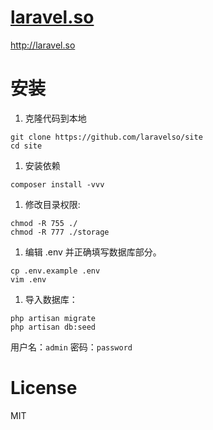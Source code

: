 # [laravel.so](http://laravel.so)

http://laravel.so


# 安装

1. 克隆代码到本地

  ```
  git clone https://github.com/laravelso/site
  cd site
  ```

1. 安装依赖

  ```
  composer install -vvv
  ```

1. 修改目录权限:

  ```
  chmod -R 755 ./
  chmod -R 777 ./storage
  ```

1. 编辑 .env 并正确填写数据库部分。

  ```
  cp .env.example .env
  vim .env
  ```

1. 导入数据库：

  ```
  php artisan migrate
  php artisan db:seed
  ```

用户名：`admin` 密码：`password`

# License

MIT


